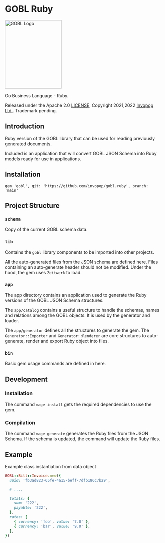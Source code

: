 # GOBL Ruby

<img src="https://github.com/invopop/gobl/blob/main/gobl_logo_black_rgb.svg?raw=true" width="181" height="219" alt="GOBL Logo">

Go Business Language - Ruby.

Released under the Apache 2.0 [LICENSE](https://github.com/invopop/gobl/blob/main/LICENSE), Copyright 2021,2022 [Invopop Ltd.](https://invopop.com). Trademark pending.

## Introduction

Ruby version of the GOBL library that can be used for reading previously generated documents.

Included is an application that will convert GOBL JSON Schema into Ruby models ready for use in applications.

## Installation

```
gem 'gobl', git: 'https://github.com/invopop/gobl.ruby', branch: 'main'
```

## Project Structure

### `schema`

Copy of the current GOBL schema data.

### `lib`

Contains the `gobl` library components to be imported into other projects.

All the auto-generated files from the JSON schema are defined here. Files containing an auto-generate header should not be modified. Under the hood, the gem uses `Zeitwerk` to load.

### `app`

The app directory contains an application used to generate the Ruby versions of the GOBL JSON Schema structures.

The `app/catalog` contains a useful structure to handle the schemas, names and relations among the GOBL objects. It is used by the generator and loader.

The `app/generator` defines all the structures to generate the gem. The
`Generator::Exporter` and `Generator::Renderer` are core structures to
auto-generate, render and export Ruby object into files.

### `bin`

Basic gem usage commands are defined in here.

## Development

### Installation

The command `mage install` gets the required dependencies to use the gem.

### Compilation

The command `mage generate` generates the Ruby files from the JSON Schema. If
the schema is updated, the command will update the Ruby files.

## Example

Example class instantiation from data object

```ruby
GOBL::Bill::Invoice.new({
  uuid: 'fb3ad823-65fe-4a15-beff-7dfb186c7b29',

  # ...,

  totals: {
    sum: '222',
    payable: '222',
  },
  rates: [
    { currency: 'foo', value: '7.0' },
    { currency: 'bar', value: '9.0' },
  ],
})
```

